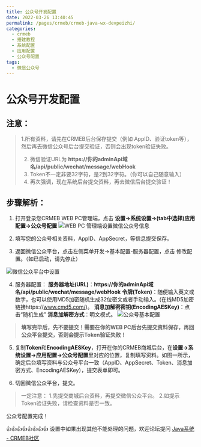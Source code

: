 ```yaml
---
title: 公众号开发配置
date: 2022-03-26 13:40:45
permalink: /pages/crmeb/crmeb-java-wx-devpeizhi/
categories:
  - crmeb
  - 搭建教程
  - 系统配置
  - 应用配置
  - 公众号配置
tags:
  - 微信公众号
---
```


# **公众号开发配置**

## **注意**：

> 1.所有资料，请先在CRMEB后台保存提交（例如 AppID、验证token等），然后再去微信公众号后台提交验证，否则会出现token验证失败。
>
> 2. 微信验证URL为 **https://你的adminApi域名/api/public/wechat/message/webHook**
> 3. Token不一定非要32字符，是2到32字符。（你可以自己随意输入）
> 4. 再次强调，现在系统后台提交资料，再去微信后台提交验证！

## **步骤解析**：

1. 打开登录您CRMEB WEB PC管理端，点击 **设置→系统设置→(tab中选择)应用配置→公众号配置**
   ![WEB PC 管理端设置微信公众号信息](https://cdn.jsdelivr.net/gh/xbdazz/mypic/img/202203291450922.png)

2. 填写您的公众号相关资料，AppID、AppSecret，等信息提交保存。

3. 返回微信公众平台，点击左侧菜单开发→基本配置-服务器配置，点击 修改配置。（如已启动，请先停止）

![微信公众平台中设置](https://cdn.jsdelivr.net/gh/xbdazz/mypic/img/202203291439671.png)

4. 服务器配置：
   **服务器地址(URL)**：**https://你的adminApi域名/api/public/wechat/message/webHook**
   **令牌(Token)**：随便输入英文或数字，也可以使用MD5加密随机生成32位密文或者手动输入。(在线MD5加密链接https://www.cmd5.com/)。
   **消息加解密密钥(EncodingAESKey)**：点击“随机生成”
   **消息加解密方式**：明文模式。
   ![公众号基本配置](https://cdn.jsdelivr.net/gh/xbdazz/mypic/img/202203291447865.png)

> **填写完毕后，先不要提交！需要在你的WEB PC后台先提交资料保存，再回公众平台提交，否则会提示Token验证失败！**

5. 复制**Token**和**EncodingAESKey**，打开在你的CRMEB商城后台，在**设置→系统设置→应用配置→公众号配置**里对应的位置，复制填写资料。如图一所示，确定后台填写资料与公众号平台一致（AppID、AppSecret、Token、消息加密方式、EncodingAESKey），提交表单即可。

6. 切回微信公众平台，提交。

> 一定注意：
> 1.先提交商城后台资料，再提交微信公众平台。
> 2.如提示 Token验证失败，请检查资料是否一致。

公众号配置完成！

👍👍👍👍👍👍👍👍 设置中如果出现其他不能处理的问题，欢迎论坛提问 [Java系统 - CRMEB社区](https://q.crmeb.com/?categoryId=122&sequence=0)
